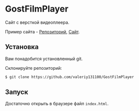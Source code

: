# GostFilmPlayer

Сайт с версткой видеоплеера.

Пример сайта - [Репозиторий](https://github.com/valeriy131100/GostFilmPlayerWebsiteExample), [Сайт](https://valeriy131100.github.io/GostFilmPlayerWebsiteExample/pages/index1.html).

## Установка
Вам понадобится установленный git.

Склонируйте репозиторий:
```bash
$ git clone https://github.com/valeriy131100/GostFilmPlayer
```

## Запуск
Достаточно открыть в браузере файл `index.html`.
